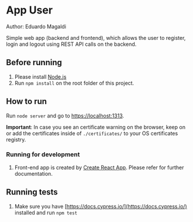 # App User
Author: Eduardo Magaldi

Simple web app (backend and frontend), which allows the user to register, login and logout using REST API calls on the backend.

## Before running

1. Please install [Node.js](https://nodejs.org/en/)
1. Run ```npm install``` on the root folder of this project.

## How to run

Run `node server` and go to [https://localhost:1313](https://localhost:1313).

__Important__: In case you see an certificate warning on the browser, keep on or add the certificates inside of ```./certificates/``` to your OS certificates registry.

### Running for development
1. Front-end app is created by [Create React App](https://github.com/facebook/create-react-app). Please refer for further documentation.

## Running tests

1. Make sure you have [https://docs.cypress.io/](https://docs.cypress.io/) installed and run ```npm test```
